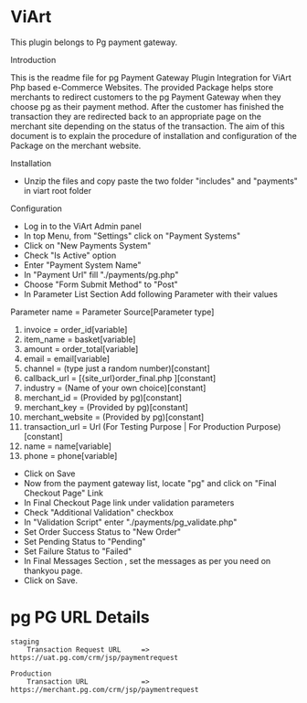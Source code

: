 # ViArt
This plugin belongs to Pg payment gateway.

Introduction

This is the readme file for pg Payment Gateway Plugin Integration for ViArt Php based e-Commerce Websites. 
The provided Package helps store merchants to redirect customers to the pg Payment Gateway when they choose pg as their payment method. 
After the customer has finished the transaction they are redirected back to an appropriate page on the merchant site 
depending on the status of the transaction.
The aim of this document is to explain the procedure of installation and configuration of the Package on the merchant 
website.


Installation

- Unzip the files and copy paste the two folder "includes" and "payments" in viart root folder


Configuration

- Log in to the ViArt Admin panel
- In top Menu, from "Settings" click on "Payment Systems"
- Click on "New Payments System"
- Check "Is Active" option
- Enter "Payment System Name"
- In "Payment Url" fill "./payments/pg.php"
- Choose "Form Submit Method" to "Post"
- In Parameter List Section Add following Parameter with their values

Parameter name = Parameter Source[Parameter type]
1)  invoice = order_id[variable]
2)  item_name = basket[variable]
3)  amount = order_total[variable]
4)  email = email[variable]
5)  channel =  (type just a random number)[constant]
6)  callback_url = [{site_url}order_final.php ][constant]
7)  industry =  (Name of your own choice)[constant]
8)  merchant_id =  (Provided by pg)[constant]
9)  merchant_key =  (Provided by pg)[constant]
10) merchant_website =  (Provided by pg)[constant]
11) transaction_url = Url (For Testing Purpose | For Production Purpose)[constant]
12) name = name[variable]
13) phone = phone[variable]

- Click on Save
- Now from the payment gateway list, locate "pg" and click on "Final Checkout Page" Link
- In Final Checkout Page link under validation parameters
- Check "Additional Validation" checkbox
- In "Validation Script" enter "./payments/pg_validate.php"
- Set Order Success Status to "New Order"
- Set Pending Status to "Pending"
- Set Failure Status to "Failed"
- In Final Messages Section , set the messages as per you need on thankyou page.
- Click on Save.

# pg PG URL Details
	staging	
		Transaction Request URL     => https://uat.pg.com/crm/jsp/paymentrequest

	Production
		Transaction URL             => https://merchant.pg.com/crm/jsp/paymentrequest

